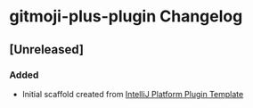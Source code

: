 <!-- Keep a Changelog guide -> https://keepachangelog.com -->

# gitmoji-plus-plugin Changelog

## [Unreleased]
### Added
- Initial scaffold created from [IntelliJ Platform Plugin Template](https://github.com/JetBrains/intellij-platform-plugin-template)
